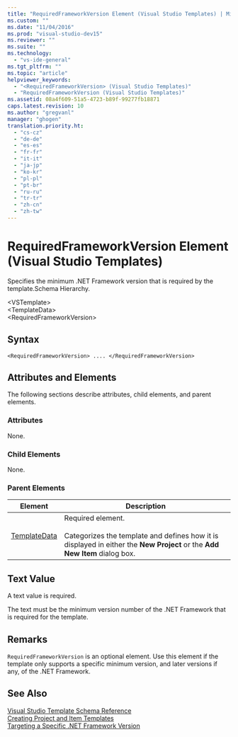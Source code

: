 ```yaml
---
title: "RequiredFrameworkVersion Element (Visual Studio Templates) | Microsoft Docs"
ms.custom: ""
ms.date: "11/04/2016"
ms.prod: "visual-studio-dev15"
ms.reviewer: ""
ms.suite: ""
ms.technology: 
  - "vs-ide-general"
ms.tgt_pltfrm: ""
ms.topic: "article"
helpviewer_keywords: 
  - "<RequiredFrameworkVersion> (Visual Studio Templates)"
  - "RequiredFrameworkVersion (Visual Studio Templates)"
ms.assetid: 08a4f609-51a5-4723-b89f-99277fb18871
caps.latest.revision: 10
ms.author: "gregvanl"
manager: "ghogen"
translation.priority.ht: 
  - "cs-cz"
  - "de-de"
  - "es-es"
  - "fr-fr"
  - "it-it"
  - "ja-jp"
  - "ko-kr"
  - "pl-pl"
  - "pt-br"
  - "ru-ru"
  - "tr-tr"
  - "zh-cn"
  - "zh-tw"
---
```

# RequiredFrameworkVersion Element (Visual Studio Templates)
Specifies the minimum .NET Framework version that is required by the template.Schema Hierarchy.  
  
 \<VSTemplate>  
 \<TemplateData>  
 \<RequiredFrameworkVersion>  
  
## Syntax  
  
```  
<RequiredFrameworkVersion> .... </RequiredFrameworkVersion>  
```  
  
## Attributes and Elements  
 The following sections describe attributes, child elements, and parent elements.  
  
### Attributes  
 None.  
  
### Child Elements  
 None.  
  
### Parent Elements  
  
|Element|Description|  
|-------------|-----------------|  
|[TemplateData](../extensibility/templatedata-element-visual-studio-templates.md)|Required element.<br /><br /> Categorizes the template and defines how it is displayed in either the **New Project** or the **Add New Item** dialog box.|  
  
## Text Value  
 A text value is required.  
  
 The text must be the minimum version number of the .NET Framework that is required for the template.  
  
## Remarks  
 `RequiredFrameworkVersion` is an optional element. Use this element if the template only supports a specific minimum version, and later versions if any, of the .NET Framework.  
  
## See Also  
 [Visual Studio Template Schema Reference](../extensibility/visual-studio-template-schema-reference.md)   
 [Creating Project and Item Templates](../ide/creating-project-and-item-templates.md)   
 [Targeting a Specific .NET Framework Version](../ide/targeting-a-specific-dotnet-framework-version.md)